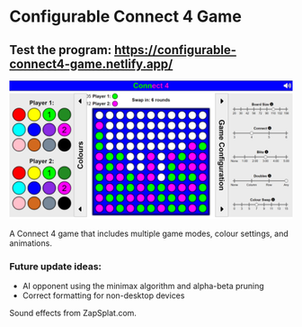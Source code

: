 # Configurable Connect 4 Game
## Test the program: https://configurable-connect4-game.netlify.app/

![Configurable Connect 4 Game - Screenshot](Connect4-screenshot.png)

A Connect 4 game that includes multiple game modes, colour settings, and animations.

### Future update ideas:
- AI opponent using the minimax algorithm and alpha-beta pruning
- Correct formatting for non-desktop devices

Sound effects from ZapSplat.com.
